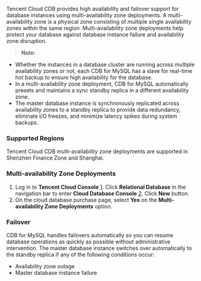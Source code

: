 Tencent Cloud CDB provides high availability and failover support for database instances using multi-availability zone deployments. A multi-availability zone is a physical zone consisting of multiple single availability zones within the same region. Multi-availability zone deployments help protect your database against database instance failure and availability zone disruption.
>**Note:**
- Whether the instances in a database cluster are running across multiple availability zones or not, each CDB for MySQL has a slave for real-time hot backup to ensure high availability for the database.
- In a multi-availability zone deployment, CDB for MySQL automatically presets and maintains a sync standby replica in a different availability zone.
- The master database instance is synchronously replicated across availability zones to a standby replica to provide data redundancy, eliminate I/O freezes, and minimize latency spikes during system backups.

### Supported Regions
Tencent Cloud CDB multi-availability zone deployments are supported in Shenzhen Finance Zone and Shanghai.
### Multi-availability Zone Deployments
1. Log in to **Tencent Cloud Console** [1]. Click **Relational Database** in the navigation bar to enter **Cloud Database Console** [2]. Click **New** button.
2. On the cloud database purchase page, select **Yes** on the **Multi-availability Zone Deployments** option.

### Failover
CDB for MySQL handles failovers automatically so you can resume database operations as quickly as possible without administrative intervention. The master database instance switches over automatically to the standby replica if any of the following conditions occur:
- Availability zone outage
- Master database instance failure

[1]:	https://console.cloud.tencent.com/
[2]:	https://console.cloud.tencent.com/cdb/

